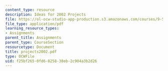 ```yaml
---
content_type: resource
description: Ideas for 2002 Projects
file: https://ol-ocw-studio-app-production.s3.amazonaws.com/courses/9-520-statistical-learning-theory-and-applications-spring-2003/f25bf2650fd6825838eb2c904a3b2d26_projects2002.pdf
file_type: application/pdf
learning_resource_types:
- Assignments
parent_title: Assignments
parent_type: CourseSection
resourcetype: Document
title: projects2002.pdf
type: OCWFile
uid: f25bf265-0fd6-8258-38eb-2c904a3b2d26
---
```

